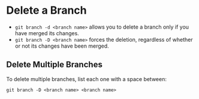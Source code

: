 # Delete a Branch

- `git branch -d <branch name>` allows you to delete a branch only if you have merged its changes.
- `git branch -D <branch name>` forces the deletion, regardless of whether or not its changes have been merged.


## Delete Multiple Branches

To delete multiple branches, list each one with a space between:

`git branch -D <branch name> <branch name>`